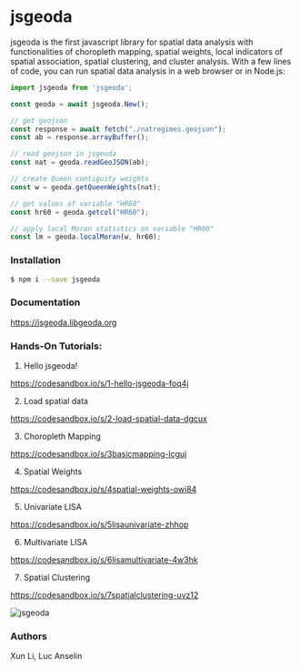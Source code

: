 # jsgeoda



jsgeoda is the first javascript library for spatial data analysis with functionalities of choropleth mapping, spatial weights, local indicators of spatial association,  spatial clustering, and cluster analysis. With a few lines of code, you can run spatial data analysis in a web browser or in Node.js:

```javascript
import jsgeoda from 'jsgeoda';

const geoda = await jsgeoda.New();

// get geojson 
const response = await fetch("./natregimes.geojson");
const ab = response.arrayBuffer();

// read geojson in jsgeoda
const nat = geoda.readGeoJSON(ab);

// create Queen contiguity weights
const w = geoda.getQueenWeights(nat);

// get values of variable "HR60"
const hr60 = geoda.getcol("HR60");

// apply local Moran statistics on variable "HR60"
const lm = geoda.localMoran(w, hr60);
```

### Installation

```bash
$ npm i --save jsgeoda
```

### Documentation

https://jsgeoda.libgeoda.org



### Hands-On Tutorials:


1. Hello jsgeoda!

https://codesandbox.io/s/1-hello-jsgeoda-foq4j

2. Load spatial data

https://codesandbox.io/s/2-load-spatial-data-dgcux

3. Choropleth Mapping

https://codesandbox.io/s/3basicmapping-lcguj

4. Spatial Weights

https://codesandbox.io/s/4spatial-weights-owi84

5. Univariate LISA

https://codesandbox.io/s/5lisaunivariate-zhhop

6. Multivariate LISA

https://codesandbox.io/s/6lisamultivariate-4w3hk

7. Spatial Clustering

https://codesandbox.io/s/7spatialclustering-uvz12

![jsgeoda](https://gblobscdn.gitbook.com/assets%2F-MMxWNyMbqx5YG1sT6E6%2F-MbTjHyVo53-xm01YxSN%2F-MbTjL-sLNcPihx8_IbV%2FScreen%20Shot%202021-06-05%20at%205.33.17%20PM.png?alt=media&token=3d0934a8-fd16-455c-a09b-e8a403f6e5ce)

### Authors

Xun Li, Luc Anselin



